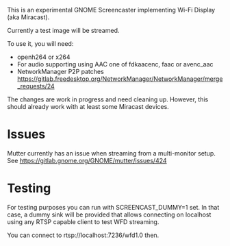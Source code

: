 This is an experimental GNOME Screencaster implementing Wi-Fi Display (aka Miracast).

Currently a test image will be streamed.

To use it, you will need:
 * openh264 or x264
 * For audio supporting using AAC one of fdkaacenc, faac or avenc_aac
 * NetworkManager P2P patches
   https://gitlab.freedesktop.org/NetworkManager/NetworkManager/merge_requests/24

The changes are work in progress and need cleaning up. However, this should
already work with at least some Miracast devices.

Issues
======

Mutter currently has an issue when streaming from a multi-monitor setup. See
  https://gitlab.gnome.org/GNOME/mutter/issues/424

Testing
=======

For testing purposes you can run with SCREENCAST_DUMMY=1 set. In that case, a dummy
sink will be provided that allows connecting on localhost using any RTSP capable
client to test WFD streaming.

You can connect to rtsp://localhost:7236/wfd1.0 then.

